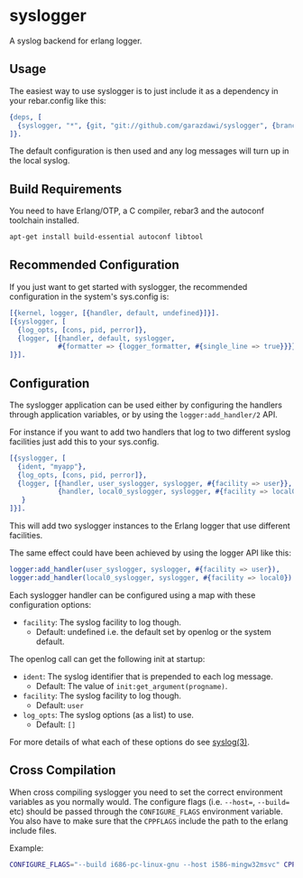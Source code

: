 syslogger
=====

A syslog backend for erlang logger.

Usage
-----

The easiest way to use syslogger is to just include it as a dependency
in your rebar.config like this:

```erlang
{deps, [
  {syslogger, "*", {git, "git://github.com/garazdawi/syslogger", {branch, "master"}}}
]}.
```

The default configuration is then used and any log messages will turn up in the local syslog.

Build Requirements
-------------------

You need to have Erlang/OTP, a C compiler, rebar3 and the autoconf toolchain installed.

```sh
apt-get install build-essential autoconf libtool
```

Recommended Configuration
-------------------------

If you just want to get started with syslogger, the recommended configuration in
the system's sys.config is:

```erlang
[{kernel, logger, [{handler, default, undefined}]}].
[{syslogger, [
  {log_opts, [cons, pid, perror]},
  {logger, [{handler, default, syslogger,
            #{formatter => {logger_formatter, #{single_line => true}}}}]}
]}].
```

Configuration
-------------

The syslogger application can be used either by configuring the handlers through
application variables, or by using the `logger:add_handler/2` API.

For instance if you want to add two handlers that log to two different syslog
facilities just add this to your sys.config.

```erlang
[{syslogger, [
  {ident, "myapp"},
  {log_opts, [cons, pid, perror]},
  {logger, [{handler, user_syslogger, syslogger, #{facility => user}},
            {handler, local0_syslogger, syslogger, #{facility => local0}}]
   }
]}].
```

This will add two syslogger instances to the Erlang logger that use different facilities.

The same effect could have been achieved by using the logger API like this:

```erlang
logger:add_handler(user_syslogger, syslogger, #{facility => user}),
logger:add_handler(local0_syslogger, syslogger, #{facility => local0}).
```

Each syslogger handler can be configured using a map with these configuration options:

- `facility`: The syslog facility to log though.
  - Default: undefined i.e. the default set by openlog or the system default.

The openlog call can get the following init at startup:

- `ident`: The syslog identifier that is prepended to each log message.
  - Default: The value of `init:get_argument(progname)`.
- `facility`: The syslog facility to log though.
  - Default: `user`
- `log_opts`: The syslog options (as a list) to use.
  - Default: `[]`

For more details of what each of these options do see [syslog(3)](https://linux.die.net/man/3/syslog).

Cross Compilation
-----------------

When cross compiling syslogger you need to set the correct environment variables
as you normally would. The configure flags (i.e. `--host=`, `--build=` etc) should be
passed through the `CONFIGURE_FLAGS` environment variable. You also have to make sure
that the `CPPFLAGS` include the path to the erlang include files.

Example:

```sh
CONFIGURE_FLAGS="--build i686-pc-linux-gnu --host i586-mingw32msvc" CPPFLAGS="-I /cross/compiled/erlang/usr/include" rebar3 compile
```

